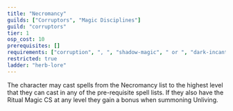 ```yaml
---
title: "Necromancy"
guilds: ["Corruptors", "Magic Disciplines"]
guild: "corruptors"
tier: 1
osp_cost: 10
prerequisites: []
requirements: ["corruption", ", ", "shadow-magic", " or ", "dark-incantation", " OS"]
restricted: true
ladder: "herb-lore"
---
```

The character may cast spells from the Necromancy list to the highest level that they can cast in any of the pre-requisite spell lists. If they also have the Ritual Magic CS at any level they gain a bonus when summoning Unliving.